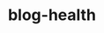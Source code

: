 ---
layout: blog-by-tag
title: blog-health
permalink: blog/tag/design/
colour: aqua
category: design
---